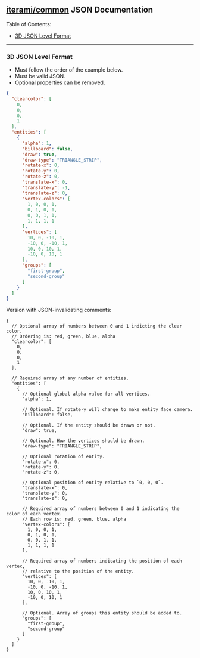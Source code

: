 [iterami/common](https://github.com/iterami/common) JSON Documentation
----------------------------------------------------------------------

Table of Contents:
* [3D JSON Level Format](#3d-json-level-format)

---

### 3D JSON Level Format

* Must follow the order of the example below.
* Must be valid JSON.
* Optional properties can be removed.

```json
{
  "clearcolor": [
    0,
    0,
    0,
    1
  ],
  "entities": [
    {
      "alpha": 1,
      "billboard": false,
      "draw": true,
      "draw-type": "TRIANGLE_STRIP",
      "rotate-x": 0,
      "rotate-y": 0,
      "rotate-z": 0,
      "translate-x": 0,
      "translate-y": -1,
      "translate-z": 0,
      "vertex-colors": [
        1, 0, 0, 1,
        0, 1, 0, 1,
        0, 0, 1, 1,
        1, 1, 1, 1
      ],
      "vertices": [
        10, 0, -10, 1,
        -10, 0, -10, 1,
        10, 0, 10, 1,
        -10, 0, 10, 1
      ],
      "groups": [
        "first-group",
        "second-group"
      ]
    }
  ]
}
```
Version with JSON-invalidating comments:
```
{
  // Optional array of numbers between 0 and 1 indicting the clear color.
  // Ordering is: red, green, blue, alpha
  "clearcolor": [
    0,
    0,
    0,
    1
  ],

  // Required array of any number of entities.
  "entities": [
    {
      // Optional global alpha value for all vertices.
      "alpha": 1,

      // Optional. If rotate-y will change to make entity face camera.
      "billboard": false,

      // Optional. If the entity should be drawn or not.
      "draw": true,

      // Optional. How the vertices should be drawn.
      "draw-type": "TRIANGLE_STRIP",

      // Optional rotation of entity.
      "rotate-x": 0,
      "rotate-y": 0,
      "rotate-z": 0,

      // Optional position of entity relative to `0, 0, 0`.
      "translate-x": 0,
      "translate-y": 0,
      "translate-z": 0,

      // Required array of numbers between 0 and 1 indicating the color of each vertex.
      // Each row is: red, green, blue, alpha
      "vertex-colors": [
        1, 0, 0, 1,
        0, 1, 0, 1,
        0, 0, 1, 1,
        1, 1, 1, 1
      ],

      // Required array of numbers indicating the position of each vertex,
      // relative to the position of the entity.
      "vertices": [
        10, 0, -10, 1,
        -10, 0, -10, 1,
        10, 0, 10, 1,
        -10, 0, 10, 1
      ],

      // Optional. Array of groups this entity should be added to.
      "groups": [
        "first-group",
        "second-group"
      ]
    }
  ]
}
```
